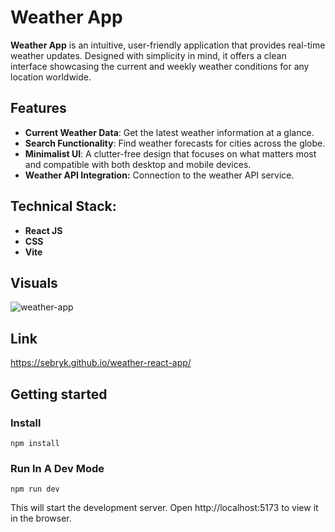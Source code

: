 # Weather App

**Weather App** is an intuitive, user-friendly application that provides real-time weather updates. Designed with simplicity in mind, it offers a clean interface showcasing the current and weekly weather conditions for any location worldwide.

## Features

- **Current Weather Data**: Get the latest weather information at a glance.
- **Search Functionality**: Find weather forecasts for cities across the globe.
- **Minimalist UI**: A clutter-free design that focuses on what matters most and compatible with both desktop and mobile devices.
- **Weather API Integration:** Connection to the weather API service.

## Technical Stack:

- **React JS**
- **CSS**
- **Vite**

## Visuals

![weather-app](https://github.com/sebryk/weather-react-app/assets/106953297/43cb6043-175d-4fc2-a661-b39fd025f949)

## Link

https://sebryk.github.io/weather-react-app/

## Getting started

### Install

```
npm install
```

### Run In A Dev Mode

```
npm run dev
```

This will start the development server. Open http://localhost:5173 to view it in the browser.
